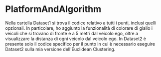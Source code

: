 # PlatformAndAlgorithm
Nella cartella Dataset1 si trova il codice relativo a tutti i punti, inclusi quelli opzionali. In particolare, ho aggiunto la funzionalità di colorare di giallo i veicoli che si trovano di fronte e a 5 metri dal veicolo ego, oltre a visualizzare la distanza di ogni veicolo dal veicolo ego. In Dataset2 è presente solo il codice specifico per il punto in cui è necessario eseguire Dataset2 sulla mia versione dell'Euclidean Clustering. 
